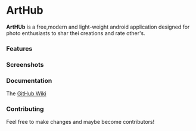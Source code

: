 # ArtHub

**ArtHUb** is a free,modern and light-weight android application designed for photo enthusiasts to shar thei creations and rate other's.

### Features


### Screenshots


### Documentation

The [GitHub Wiki](https://github.com/Kira060200/ArtHub/wiki)


### Contributing

Feel free to make changes and maybe become contributors!

